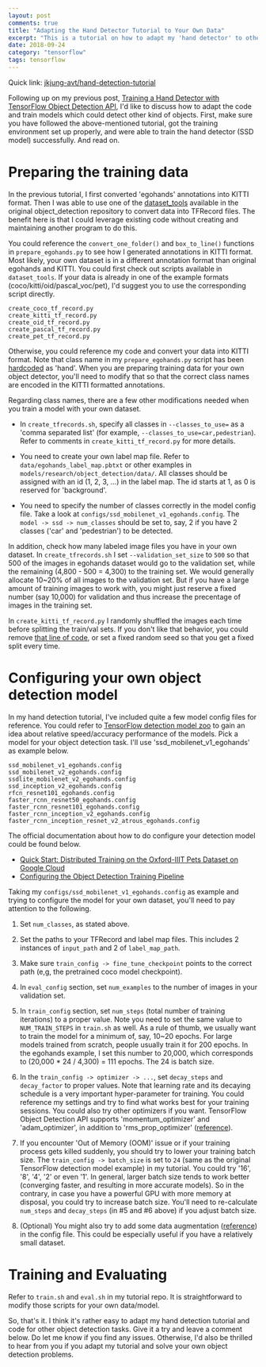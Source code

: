 ```yaml
---
layout: post
comments: true
title: "Adapting the Hand Detector Tutorial to Your Own Data"
excerpt: "This is a tutorial on how to adapt my 'hand detector' to other object detection tasks.  You should be able to train your own models to detect other kinds of objects with very little change to my code."
date: 2018-09-24
category: "tensorflow"
tags: tensorflow
---
```


Quick link: [jkjung-avt/hand-detection-tutorial](https://github.com/jkjung-avt/hand-detection-tutorial)

Following up on my previous post, [Training a Hand Detector with TensorFlow Object Detection API](https://jkjung-avt.github.io/hand-detection-tutorial/), I'd like to discuss how to adapt the code and train models which could detect other kind of objects.  First, make sure you have followed the above-mentioned tutorial, got the training environment set up properly, and were able to train the hand detector (SSD model) successfully.  And read on.

# Preparing the training data

In the previous tutorial, I first converted 'egohands' annotations into KITTI format.  Then I was able to use one of the [dataset_tools](https://github.com/tensorflow/models/tree/master/research/object_detection/dataset_tools) available in the original object_detection repository to convert data into TFRecord files.  The benefit here is that I could leverage existing code without creating and maintaining another program to do this.

You could reference the `convert_one_folder()` and `box_to_line()` functions in `prepare_egohands.py` to see how I generated annotations in KITTI format.  Most likely, your own dataset is in a different annotation format than original egohands and KITTI.  You could first check out scripts available in `dataset_tools`.  If your data is already in one of the example formats (coco/kitti/oid/pascal_voc/pet), I'd suggest you to use the corresponding script directly.

```
create_coco_tf_record.py
create_kitti_tf_record.py
create_oid_tf_record.py
create_pascal_tf_record.py
create_pet_tf_record.py
```

Otherwise, you could reference my code and convert your data into KITTI format.  Note that class name in my `prepare_egohands.py` script has been [hardcoded](https://github.com/jkjung-avt/hand-detection-tutorial/blob/master/prepare_egohands.py#L139) as 'hand'.  When you are preparing training data for your own object detector, you'll need to modify that so that the correct class names are encoded in the KITTI formatted annotations.

Regarding class names, there are a few other modifications needed when you train a model with your own dataset.

* In `create_tfrecords.sh`, specify all classes in `--classes_to_use=` as a 'comma separated list' (for example, `--classes_to_use=car,pedestrian`).  Refer to comments in `create_kitti_tf_record.py` for more details.

* You need to create your own label map file.  Refer to `data/egohands_label_map.pbtxt` or other examples in `models/research/object_detection/data/`.  All classes should be assigned with an id (1, 2, 3, ...) in the label map.  The id starts at 1, as 0 is reserved for 'background'.

* You need to specify the number of classes correctly in the model config file.  Take a look at `configs/ssd_mobilenet_v1_egohands.config`.  The `model -> ssd -> num_classes` should be set to, say, 2 if you have 2 classes ('car' and 'pedestrian') to be detected.

In addition, check how many labeled image files you have in your own dataset.  In `create_tfrecords.sh` I set `--validation_set_size` to `500` so that 500 of the images in egohands dataset would go to the validation set, while the remaining (4,800 - 500 = 4,300) to the training set.  We would generally allocate 10~20% of all images to the validation set.  But if you have a large amount of training images to work with, you might just reserve a fixed number (say 10,000) for validation and thus increase the precentage of images in the training set.

In `create_kitti_tf_record.py` I randomly shuffled the images each time before splitting the train/val sets.  If you don't like that behavior, you could remove [that line of code](https://github.com/jkjung-avt/hand-detection-tutorial/blob/master/create_kitti_tf_record.py#L113), or set a fixed random seed so that you get a fixed split every time.

# Configuring your own object detection model

In my hand detection tutorial, I've included quite a few model config files for reference.  You could refer to [TensorFlow detection model zoo](https://github.com/tensorflow/models/blob/master/research/object_detection/g3doc/detection_model_zoo.md) to gain an idea about relative speed/accuracy performance of the models.  Pick a model for your object detection task.  I'll use 'ssd_mobilenet_v1_egohands' as example below.

```
ssd_mobilenet_v1_egohands.config
ssd_mobilenet_v2_egohands.config
ssdlite_mobilenet_v2_egohands.config
ssd_inception_v2_egohands.config
rfcn_resnet101_egohands.config
faster_rcnn_resnet50_egohands.config
faster_rcnn_resnet101_egohands.config
faster_rcnn_inception_v2_egohands.config
faster_rcnn_inception_resnet_v2_atrous_egohands.config
```

The official documentation about how to do configure your detection model could be found below.

* [Quick Start: Distributed Training on the Oxford-IIIT Pets Dataset on Google Cloud](https://github.com/tensorflow/models/blob/master/research/object_detection/g3doc/running_pets.md)
* [Configuring the Object Detection Training Pipeline](https://github.com/tensorflow/models/blob/master/research/object_detection/g3doc/configuring_jobs.md)

Taking my `configs/ssd_mobilenet_v1_egohands.config` as example and trying to configure the model for your own dataset, you'll need to pay attention to the following.

1. Set `num_classes`, as stated above.

2. Set the paths to your TFRecord and label map files.  This includes 2 instances of `input_path` and 2 of `label_map_path`.

3. Make sure `train_config -> fine_tune_checkpoint` points to the correct path (e,g, the pretrained coco model checkpoint).

4. In `eval_config` section, set `num_examples` to the number of images in your validation set.

5. In `train_config` section, set `num_steps` (total number of training iterations) to a proper value.  Note you need to set the same value to `NUM_TRAIN_STEPS` in `train.sh` as well.  As a rule of thumb, we usually want to train the model for a minimum of, say, 10~20 epochs.  For large models trained from scratch, people usually train it for 200 epochs.  In the egohands example, I set this number to 20,000, which corresponds to (20,000 * 24 / 4,300) = 111 epochs.  The 24 is batch size.

6. In the `train_config -> optimizer -> ...`, set `decay_steps` and `decay_factor` to proper values.  Note that learning rate and its decaying schedule is a very important hyper-parameter for training.  You could reference my settings and try to find what works best for your training sessions.  You could also try other optimizers if you want.  TensorFlow Object Detection API supports 'momentum_optimizer' and 'adam_optimizer', in addition to 'rms_prop_optimizer' ([reference](https://github.com/tensorflow/models/blob/master/research/object_detection/protos/optimizer.proto)).

7. If you encounter 'Out of Memory (OOM)' issue or if your training process gets killed suddenly, you should try to lower your training batch size.  The `train_config -> batch_size` is set to `24` (same as the original TensorFlow detection model example) in my tutorial.  You could try '16', '8', '4', '2' or even '1'.  In general, larger batch size tends to work better (converging faster, and resulting in more accurate models).  So  in the contrary, in case you have a powerful GPU with more memory at disposal, you could try to increase batch size.  You'll need to re-calculate `num_steps` and `decay_steps` (in #5 and #6 above) if you adjust batch size.

8. (Optional) You might also try to add some data augmentation ([reference](https://stackoverflow.com/questions/44906317/what-are-possible-values-for-data-augmentation-options-in-the-tensorflow-object)) in the config file.  This could be especially useful if you have a relatively small dataset.

# Training and Evaluating

Refer to `train.sh` and `eval.sh` in my tutorial repo.  It is straightforward to modify those scripts for your own data/model.

So, that's it.  I think it's rather easy to adapt my hand detection tutorial and code for other object detection tasks.  Give it a try and leave a comment below.  Do let me know if you find any issues.  Otherwise, I'd also be thrilled to hear from you if you adapt my tutorial and solve your own object detection problems.
